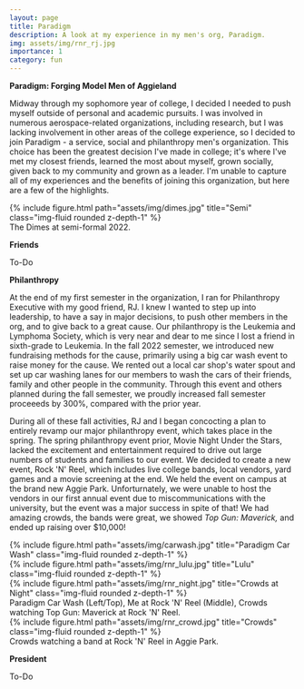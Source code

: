 ```yaml
---
layout: page
title: Paradigm
description: A look at my experience in my men's org, Paradigm.
img: assets/img/rnr_rj.jpg
importance: 1
category: fun
---
```


**Paradigm: Forging Model Men of Aggieland**

Midway through my sophomore year of college, I decided I needed to push myself outside of personal and academic pursuits. I was involved in numerous aerospace-related organizations, including research, but I was lacking involvement in other areas of the college experience, so I decided to join Paradigm - a service, social and philanthropy men's organization. This choice has been the greatest decision I've made in college; it's where I've met my closest friends, learned the most about myself, grown socially, given back to my community and grown as a leader. I'm unable to capture all of my experiences and the benefits of joining this organization, but here are a few of the highlights.

<div class="row">
    <div class="col-sm mt-3 mt-md-0">
        {% include figure.html path="assets/img/dimes.jpg" title="Semi" class="img-fluid rounded z-depth-1" %}
    </div>
</div>
<div class="caption">
    The Dimes at semi-formal 2022.
</div>

**Friends**

To-Do

**Philanthropy**

At the end of my first semester in the organization, I ran for Philanthropy Executive with my good friend, RJ. I knew I wanted to step up into leadership, to have a say in major decisions, to push other members in the org, and to give back to a great cause. Our philanthropy is the Leukemia and Lymphoma Society, which is very near and dear to me since I lost a friend in sixth-grade to Leukemia. In the fall 2022 semester, we introduced new fundraising methods for the cause, primarily using a big car wash event to raise money for the cause. We rented out a local car shop's water spout and set up car washing lanes for our members to wash the cars of their friends, family and other people in the community. Through this event and others planned during the fall semester, we proudly increased fall semester proceeeds by 300%, compared with the prior year.

During all of these fall activities, RJ and I began concocting a plan to entirely revamp our major philanthropy event, which takes place in the spring. The spring philanthropy event prior, Movie Night Under the Stars, lacked the excitement and entertainment required to drive out large numbers of students and families to our event. We decided to create a new event, Rock 'N' Reel, which includes live college bands, local vendors, yard games and a movie screening at the end. We held the event on campus at the brand new Aggie Park. Unforturnately, we were unable to host the vendors in our first annual event due to miscommunications with the university, but the event was a major success in spite of that! We had amazing crowds, the bands were great, we showed *Top Gun: Maverick,* and ended up raising over $10,000!

<div class="row">
    <div class="col-sm mt-3 mt-md-0">
        {% include figure.html path="assets/img/carwash.jpg" title="Paradigm Car Wash" class="img-fluid rounded z-depth-1" %}
    </div>
    <div class="col-sm mt-3 mt-md-0">
        {% include figure.html path="assets/img/rnr_lulu.jpg" title="Lulu" class="img-fluid rounded z-depth-1" %}
    </div>
    <div class="col-sm mt-3 mt-md-0">
        {% include figure.html path="assets/img/rnr_night.jpg" title="Crowds at Night" class="img-fluid rounded z-depth-1" %}
    </div>
</div>
<div class="caption">
    Paradigm Car Wash (Left/Top), Me at Rock 'N' Reel (Middle), Crowds watching Top Gun: Maverick at Rock 'N' Reel.
</div>

<div class="row">
    <div class="col-sm mt-3 mt-md-0">
        {% include figure.html path="assets/img/rnr_crowd.jpg" title="Crowds" class="img-fluid rounded z-depth-1" %}
    </div>
</div>
<div class="caption">
    Crowds watching a band at Rock 'N' Reel in Aggie Park.
</div>

**President**

To-Do

